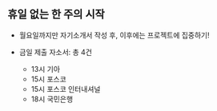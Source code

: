 ## 휴일 없는 한 주의 시작

* 월요일까지만 자기소개서 작성 후, 이후에는 프로젝트에 집중하기!

* 금일 제출 자소서: 총 4건
  * 13시 기아
  * 15시 포스코
  * 15시 포스코 인터내셔널
  * 18시 국민은행